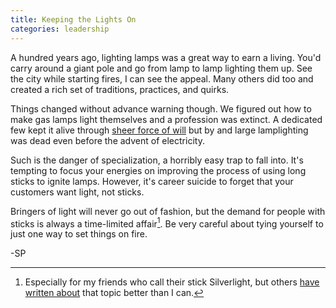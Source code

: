 ```yaml
---
title: Keeping the Lights On
categories: leadership
---
```


A hundred years ago, lighting lamps was a great way to earn a living. You'd carry around a giant pole and go from lamp to lamp lighting them up. See the city while starting fires, I can see the appeal. Many others did too and created a rich set of traditions, practices, and quirks.

Things changed without advance warning though. We figured out how to make gas lamps light themselves and a profession was extinct. A dedicated few kept it alive through [sheer force of will](http://www.personal.psu.edu/djk12/images/Poland%20Trip%20Pix/pages/733%20Lamplighter%20in%20Lazienki%20Park_jpg.htm) but by and large lamplighting was dead even before the advent of electricity.

Such is the danger of specialization, a horribly easy trap to fall into. It's tempting to focus your energies on improving the process of using long sticks to ignite lamps. However, it's career suicide to forget that your customers want light, not sticks.

Bringers of light will never go out of fashion, but the demand for people with sticks is always a time-limited affair[^1]. Be very careful about tying yourself to just one way to set things on fire.

-SP

[^1]: Especially for my friends who call their stick Silverlight, but others [have written about](http://www.riagenic.com/archives/622) that topic better than I can.